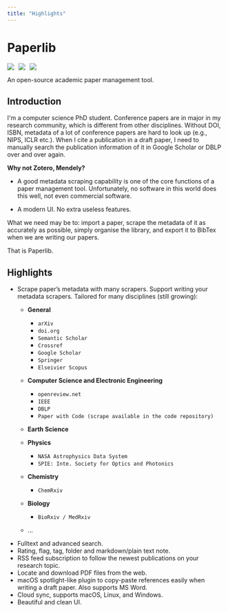```yaml
---
title: "Highlights"
---
```


# Paperlib

<div style="display: flex; margin-top: 15px">
<img style="margin-right: 10px; border-radius: 0px !important;" src="https://img.shields.io/badge/dynamic/json?label=Release&query=version&url=https://raw.githubusercontent.com/GeoffreyChen777/paperlib/master/package.json" />
<img style="margin-right: 10px; border-radius: 0px !important;" src="https://img.shields.io/github/license/GeoffreyChen777/paperlib" />
<img style="margin-right: 10px; border-radius: 0px !important;" src="https://img.shields.io/github/stars/GeoffreyChen777/paperlib" />
</div>


An open-source academic paper management tool.

## Introduction

I'm a computer science PhD student. Conference papers are in major in my research community, which is different from other disciplines. Without DOI, ISBN, metadata of a lot of conference papers are hard to look up (e.g., NIPS, ICLR etc.). When I cite a publication in a draft paper, I need to manually search the publication information of it in Google Scholar or DBLP over and over again.

**Why not Zotero, Mendely?**

- A good metadata scraping capability is one of the core functions of a paper management tool. Unfortunately, no software in this world does this well, not even commercial software.

- A modern UI. No extra useless features.

What we need may be to: import a paper, scrape the metadata of it as accurately as possible, simply organise the library, and export it to BibTex when we are writing our papers.

That is Paperlib.


## Highlights
-   Scrape paper’s metadata with many scrapers. Support writing your metadata scrapers. Tailored for many disciplines (still growing):
    -  **General**
        -  `arXiv`
        -  `doi.org`
        -  `Semantic Scholar`
        -  `Crossref`
        -  `Google Scholar`
        -  `Springer`
        -  `Elseivier Scopus`
    -  **Computer Science and Electronic Engineering**
        -  `openreview.net`
        -  `IEEE`
        -  `DBLP`
        -  `Paper with Code (scrape available in the code repository)`
    -  **Earth Science**
    -  **Physics**
        -  `NASA Astrophysics Data System`
        -  `SPIE: Inte. Society for Optics and Photonics`
    -  **Chemistry**
        -  `ChemRxiv`
    -  **Biology**
        -  `BioRxiv / MedRxiv`

    - ...
-   Fulltext and advanced search.
-   Rating, flag, tag, folder and markdown/plain text note.
-   RSS feed subscription to follow the newest publications on your research topic.
-   Locate and download PDF files from the web.
-   macOS spotlight-like plugin to copy-paste references easily when writing a draft paper. Also supports MS Word.
-   Cloud sync, supports macOS, Linux, and Windows.
-   Beautiful and clean UI.
